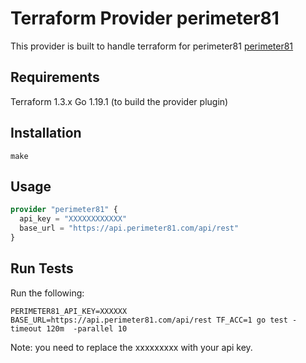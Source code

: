 # Terraform Provider perimeter81

This provider is built to handle terraform for perimeter81 [perimeter81](https://www.perimeter81.com/)

## Requirements

Terraform 1.3.x
Go 1.19.1 (to build the provider plugin)

## Installation

```shell
make
```

## Usage

```terraform
provider "perimeter81" {
  api_key = "XXXXXXXXXXXX"
  base_url = "https://api.perimeter81.com/api/rest"
}
```

## Run Tests

Run the following:

```shell
PERIMETER81_API_KEY=XXXXXX BASE_URL=https://api.perimeter81.com/api/rest TF_ACC=1 go test -timeout 120m  -parallel 10
```

Note: you need to replace the xxxxxxxxx with your api key.
